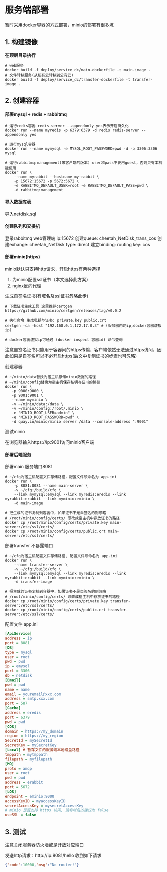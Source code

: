 # 服务端部署

暂时采用docker容器的方式部署，minio的部署有很多坑



## 1. 构建镜像

**在顶层目录执行**

```shell
# web服务
docker build -f deploy/service_dc/main-dockerfile -t main-image .
# 文件转移服务(从私有云转移到公有云)
docker build -f deploy/service_dc/transfer-dockerfile -t transfer-image .
```



## 2. 创建容器

#### 部署mysql + redis + rabbitmq

```shell
# 运行redis容器 redis-server --appendonly yes表示开启持久化
docker run --name myredis -p 6379:6379 -d redis redis-server --appendonly yes

# 运行mysql容器
docker run --name mymysql -e MYSQL_ROOT_PASSWORD=pwd -d -p 3306:3306 mysql

# 运行rabbitmq:management(带客户端的版本) user和pass不要用guest，否则只有本机能使用
docker run \
    --name myrabbit --hostname my-rabbit \
    -p 15672:15672 -p 5672:5672 \
    -e RABBITMQ_DEFAULT_USER=root -e RABBITMQ_DEFAULT_PASS=pwd \
    -d rabbitmq:management
```

#### 导入数据库表

导入netdisk.sql

#### 创建队列和交换机

登录rabbitmq web管理端 ip:15672
创建queue: cheetah_NetDisk_trans_cos
创建exhange: cheetah_NetDisk type: direct
建立binding: routing key: cos

#### 部署minio(https)

minio默认只支持http请求，开启https有两种选择

1. 为minio配置ssl证书（本文选择此方案）
2. nginx反向代理

生成自签名证书(有域名及ssl证书忽略此步)

```shell
# 下载证书生成工具 这里推荐certgen https://github.com/minio/certgen/releases/tag/v0.0.2

# 执行命令 生成私钥与证书: private.key public.crt
certgen -ca -host "192.168.0.1,172.17.0.3" # (服务器内网ip,docker容器虚拟ip)

# docker容器虚拟ip可通过 (docker inspect 容器id) 命令查询
```
注意自签名证书只能用于容器间的https传输，客户端依然无法通过https访问，因此如果是自签名可以不必开启https(后文中复制证书的步骤也可忽略)

创建容器

```shell
# ~/minio/data替换为宿主机存储minio数据的路径
# ~/minio/config替换为宿主机保存私钥与证书的路径
docker run \
   -p 9000:9000 \
   -p 9001:9001 \
   --name myminio \
   -v ~/minio/data:/data \
   -v ~/minio/config:/root/.minio \
   -e "MINIO_ROOT_USER=admin" \
   -e "MINIO_ROOT_PASSWORD=pwd" \
   -d quay.io/minio/minio server /data --console-address ":9001"
```

测试minio

在浏览器输入https://ip:9001访问minio客户端

#### 部署后端服务

部署main 服务端口8081

```shell
# ~/cfg为宿主机配置文件存储路径，配置文件须命名为 app.ini
docker run \
    -p 8081:8081 --name main-server \
    -v ~/cfg:/build/cfg \
    --link mymysql:emysql --link myredis:eredis --link myrabbit:erabbit --link myminio:eminio \
    -d main-image

# 把生成的证书复制到容器中，如果证书不是自签名的则忽略
# /root/minio/config/certs/ 须改成宿主机中存放证书的路径
docker cp /root/minio/config/certs/private.key main-server:/etc/ssl/certs/
docker cp /root/minio/config/certs/public.crt main-server:/etc/ssl/certs/
```

部署transfer 不暴露端口

```shell
# ~/cfg为宿主机配置文件存储路径, 配置文件须命名为 app.ini
docker run \
    --name transfer-server \
    -v ~/cfg:/build/cfg \
    --link mymysql:emysql --link myredis:eredis --link myrabbit:erabbit --link myminio:eminio \
    -d transfer-image

# 把生成的证书复制到容器中，如果证书不是自签名的则忽略
# /root/minio/config/certs/ 须改成宿主机中存放证书的路径
docker cp /root/minio/config/certs/private.key transfer-server:/etc/ssl/certs/
docker cp /root/minio/config/certs/public.crt transfer-server:/etc/ssl/certs/
```

配置文件 app.ini

```ini
[ApiService]
address = ip
port = 8081
[DB]
type = mysql
user = root
pwd = pwd
ip = emysql
port = 3306
db = netdisk
[Email]
pwd = pwd
name = name
email = youremail@xxx.com
address = smtp.xxx.com
port = 587
[Cache]
address = eredis
port = 6379
pwd = pwd
[COS]
domain = https://my_domain
region = https://my_region
SecretId = mySecretId
SecretKey = mySecretKey
[Local] # 暂存文件的服务端本地磁盘路径
tmppath = mytmppath
filepath = myfilepath
[MQ]
proto = amqp
user = root
pwd = pwd
address = erabbit
port = 5672
[LOS]
endpoint = eminio:9000
accessKeyID = myaccessKeyID
secretAccessKey = mysecretAccessKey
# minio 是否支持 https 访问, 没有域名的建议为 false
useSSL = false
```



## 3. 测试

注意关闭服务器防火墙或是开放对应端口

发送http请求：http://ip:8081/hello 收到如下请求

```json
{"code":10000,"msg":"No router!"}
```

